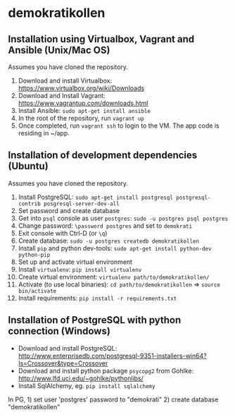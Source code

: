 demokratikollen
===============

## Installation using Virtualbox, Vagrant and Ansible (Unix/Mac OS)

Assumes you have cloned the repository.

1. Download and install Virtualbox: https://www.virtualbox.org/wiki/Downloads
2. Download and Install Vagrant: https://www.vagrantup.com/downloads.html 
3. Install Ansible: `sudo apt-get install ansible`
4. In the root of the repository, run `vagrant up`
5. Once completed, run `vagrant ssh` to login to the VM. The app code is residing in ~/app.

## Installation of development dependencies (Ubuntu)

Assumes you have cloned the repository.

1. Install PostgreSQL: `sudo apt-get install postgresql postgresql-contrib posgresql-server-dev-all`
2. Set password and create database
  1. Get into `psql` console as user `postgres`: `sudo -u postgres psql postgres`
  2. Change password: `\password postgres` and set to `demokrati`
  3. Exit console with Ctrl-D (or `\q`)
  4. Create database: `sudo -u postgres createdb demokratikollen`
3. Install `pip` and python dev-tools: `sudo apt-get install python-dev python-pip`
4. Set up and activate virtual environment
  1. Install `virtualenv`: `pip install virtualenv`
  2. Create virtual environment: `virtualenv path/to/demokratikollen/`
  3. Activate (to use local binaries): `cd path/to/demokratikollen` => `source bin/activate`
  4. Install requirements: `pip install -r requirements.txt` 

## Installation of PostgreSQL with python connection (Windows)

- Download and install PostgreSQL: http://www.enterprisedb.com/postgresql-9351-installers-win64?ls=Crossover&type=Crossover
- Download and install python package `psycopg2` from Gohlke: http://www.lfd.uci.edu/~gohlke/pythonlibs/
- Install SqlAlchemy, eg. ``pip install sqlalchemy``

In PG, 
	1) set user 'postgres' password to "demokrati"
	2) create database "demokratikollen"
